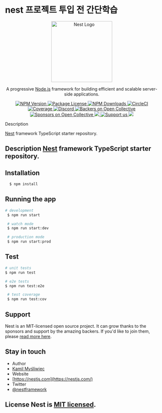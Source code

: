 # nest 프로젝트 투입 전 간단학습



<p align="center">
  <a href="http://nestjs.com/" target="blank">
    <img src="https://nestjs.com/img/logo-small.svg" width="200" alt="Nest Logo" />
  </a>
</p>

<p align="center">
  A progressive <a href="http://nodejs.org" target="_blank">Node.js</a> framework for building efficient and scalable server-side applications.
</p>

<p align="center">
  <a href="https://www.npmjs.com/~nestjscore" target="_blank">
    <img src="https://img.shields.io/npm/v/@nestjs/core.svg" alt="NPM Version" />
  </a>
  <a href="https://www.npmjs.com/~nestjscore" target="_blank">
    <img src="https://img.shields.io/npm/l/@nestjs/core.svg" alt="Package License" />
  </a>
  <a href="https://www.npmjs.com/~nestjscore" target="blank">
    <img src="https://img.shields.io/npm/dm/@nestjs/common.svg" alt="NPM Downloads" />
  </a>
  <a href="https://circleci.com/gh/nestjs/nest" target="blank">
    <img src="https://img.shields.io/circleci/build/github/nestjs/nest/master" alt="CircleCI" />
  </a>
  <a href="https://coveralls.io/github/nestjs/nest?branch=master" target="blank">
    <img src="https://coveralls.io/repos/github/nestjs/nest/badge.svg?branch=master#9" alt="Coverage" />
  </a>
  <a href="https://discord.gg/G7Qnnhy" target="blank">
    <img src="https://img.shields.io/badge/discord-online-brightgreen.svg" alt="Discord"/>
  </a>
  <a href="https://opencollective.com/nest#backer" target="blank">
    <img src="https://opencollective.com/nest/backers/badge.svg" alt="Backers on Open Collective" />
  </a>
  <a href="https://opencollective.com/nest#sponsor" target="blank">
    <img src="https://opencollective.com/nest/sponsors/badge.svg" alt="Sponsors on Open Collective" />
  </a>
  <a href="https://paypal.me/kamilmysliwiec" target="blank">
    <img src="https://img.shields.io/badge/Donate-PayPal-ff3f59.svg"/>
  </a>
  <a href="https://opencollective.com/nest#sponsor"  target="blank">
    <img src="https://img.shields.io/badge/Support%20us-Open%20Collective-41B883.svg" alt="Support us">
  </a>
  <a href="https://twitter.com/nestframework" target="blank">
    <img src="https://img.shields.io/twitter/follow/nestframework.svg?style=social&label=Follow">
  </a>
</p>

<!-- [![Backers on Open Collective](https://opencollective.com/nest/backers/badge.svg)](https://opencollective.com/nest#backer) [![Sponsors on Open Collective](https://opencollective.com/nest/sponsors/badge.svg)](https://opencollective.com/nest#sponsor) -->

   Description

[Nest](https://github.com/nestjs/nest) framework TypeScript starter repository.


## Description [Nest](https://github.com/nestjs/nest) framework TypeScript starter repository. 


## Installation 
```bash
  $ npm install 
``` 

## Running the app 
```bash 
# development
 $ npm run start 

 # watch mode 
 $ npm run start:dev 

 # production mode 
 $ npm run start:prod 
 ``` 
 ## Test 
 ```bash 
 # unit tests 
 $ npm run test 

 # e2e tests 
 $ npm run test:e2e

  # test coverage 
  $ npm run test:cov 
 ```
 
  ## Support
  Nest is an MIT-licensed open source project. It can grow thanks to the sponsors and support by the amazing backers. If you'd like to join them, please [read more here](https://docs.nestjs.com/support).
  ## Stay in touch
  - Author 
  - [Kamil Myśliwiec](https://kamilmysliwiec.com)
  - Website
  - [https://nestjs.com](https://nestjs.com/) 
  - Twitter 
  - [@nestframework](https://twitter.com/nestframework)
  
  ## License Nest is [MIT licensed](LICENSE).
